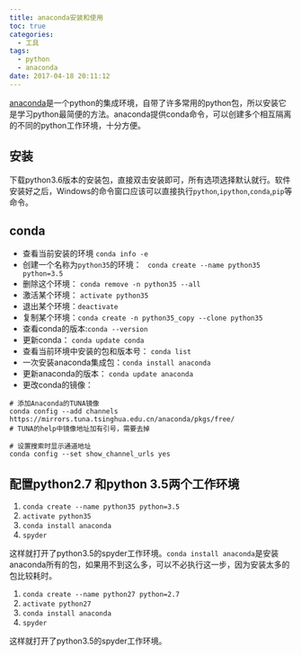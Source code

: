 ```yaml
---
title: anaconda安装和使用
toc: true
categories:
  - 工具
tags:
  - python
  - anaconda
date: 2017-04-18 20:11:12
---
```

[anaconda](https://www.continuum.io/downloads)是一个python的集成环境，自带了许多常用的python包，所以安装它是学习python最简便的方法。anaconda提供conda命令，可以创建多个相互隔离的不同的python工作环境，十分方便。
<!--more-->
## 安装
下载python3.6版本的安装包，直接双击安装即可，所有选项选择默认就行。软件安装好之后，Windows的命令窗口应该可以直接执行`python`,`ipython`,`conda`,`pip`等命令。

## conda
- 查看当前安装的环境 `conda info -e`
- 创建一个名称为`python35`的环境： ` conda create --name python35 python=3.5`
- 删除这个环境： `conda remove -n python35 --all`
- 激活某个环境： `activate python35`
- 退出某个环境：`deactivate`
- 复制某个环境：`conda create -n python35_copy --clone python35`
- 查看conda的版本:`conda --version`
- 更新conda： `conda update conda`
- 查看当前环境中安装的包和版本号： `conda list`
- 一次安装anaconda集成包：`conda install anaconda`
- 更新anaconda的版本： `conda update anaconda`
- 更改conda的镜像：
```shell
# 添加Anaconda的TUNA镜像
conda config --add channels https://mirrors.tuna.tsinghua.edu.cn/anaconda/pkgs/free/
# TUNA的help中镜像地址加有引号，需要去掉

# 设置搜索时显示通道地址
conda config --set show_channel_urls yes
```

## 配置python2.7 和python 3.5两个工作环境
1. `conda create --name python35 python=3.5`
2. `activate python35`
3. `conda install anaconda`
4. `spyder`


这样就打开了python3.5的spyder工作环境。`conda install anaconda`是安装anaconda所有的包，如果用不到这么多，可以不必执行这一步，因为安装太多的包比较耗时。

1. `conda create --name python27 python=2.7`
2. `activate python27`
3. `conda install anaconda`
4. `spyder`


这样就打开了python3.5的spyder工作环境。
